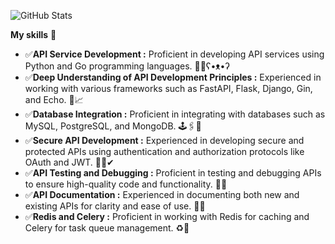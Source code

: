 ![GitHub Stats](https://github-readme-stats.vercel.app/api?username=Wowa-Py&theme=merko)
  
**My skills** 🤹 
- ✅**API Service Development :** Proficient in developing API services using Python and Go programming languages.
🐍🐳ʕ•ᴥ•ʔ
- ✅**Deep Understanding of API Development Principles :** Experienced in working with various frameworks such as FastAPI, Flask, Django, Gin, and Echo. 🤿📈
- ✅**Database Integration :** Proficient in integrating with databases such as MySQL, PostgreSQL, and MongoDB. 🕹️🖇️💾
- ✅**Secure API Development :** Experienced in developing secure and protected APIs using authentication and authorization protocols like OAuth and JWT. 🧩🔑✔
- ✅**API Testing and Debugging :** Proficient in testing and debugging APIs to ensure high-quality code and functionality. 🎲🧪
- ✅**API Documentation :** Experienced in documenting both new and existing APIs for clarity and ease of use. 📝🚩
- ✅**Redis and Celery :** Proficient in working with Redis for caching and Celery for task queue management. ♻️🎯
  
<!--
**Wowa-Py/Wowa-Py** is a ✨ _special_ ✨ repository because its `README.md` (this file) appears on your GitHub profile.
### Hi there 👋
Here are some ideas to get you started:

- 🔭 I’m currently working on ...
- 🌱 I’m currently learning ...
- 👯 I’m looking to collaborate on ...
- 🤔 I’m looking for help with ...
- 💬 Ask me about ...
- 📫 How to reach me: ...
- 😄 Pronouns: ...
- ⚡ Fun fact: ...

В вашем случае, чтобы изменить цветовую схему на radical, вы можете выбрать один из следующих вариантов цветовых схем:

default
radical
merko
gruvbox
tokyonight
onedark
cobalt
synthwave
highcontrast
dracula
-->

